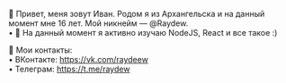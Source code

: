 👋 Привет, меня зовут Иван. Родом я из Архангельска и на данный момент мне 16 лет. Мой никнейм — @Raydew.<br >
• 👀 На данный момент я активно изучаю NodeJS, React и все такое :)

📑 Мои контакты:<br >
• ВКонтакте: https://vk.com/raydeew<br >
• Телеграм: https://t.me/raydew

